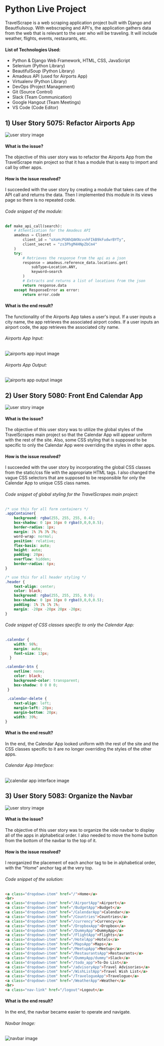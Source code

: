  # Python Live Project
TravelScrape is a web scraping application project built with Django and Beautfiulsoup. With webscraping and API's, the application gathers data from the web that is relevant to the user who will be traveling. It will include weather, flights, events, restaurants, etc.

#### List of Technologies Used:
- Python & Django Web Framework, HTML, CSS, JavaScript
- Selenium (Python Library)
- BeautifulSoup (Python Library)
- Amadeus API (used for Airports App)
- Virtualenv (Python Library)
- DevOps (Project Management)
- Git (Source Control)
- Slack (Team Communication)
- Google Hangout (Team Meetings)
- VS Code (Code Editor)




## 1) User Story 5075: Refactor Airports App
![user story image](pyLiveProjectImg/story1.0.png)

#### What is the issue?
The objective of this user story was to refactor the Airports App from the TravelScrape main project so that it has a module that is easy to import and call by other apps. 

#### How is the issue resolved?
I succeeded with the user story by creating a module that takes care of the API call and returns the data. Then I implemented this module in its views page so there is no repeated code.

###### Code snippet of the module:
```python
def make_api_call(search):
    # Athentication for the Amadeus API
    amadeus = Client(
        client_id = "oXoHcPGNhQAKNcvvhFIkB9kFudwrBYTy", 
        client_secret = "zs3PhgM4HNpZbCm4"
    )
    try:
        # Retrieves the response from the api as a json
        response = amadeus.reference_data.locations.get( 
            subType=Location.ANY,
            keyword=search
        )
        # Extracts and returns a list of locations from the json
        return response.data 
    except ResponseError as error:
        return error.code
```

#### What is the end result?
The functionality of the Airports App takes a user's input. If a user inputs a city name, the app retrieves the associated airport codes. If a user inputs an airport code, the app retrieves the associated city name.

###### Airports App Input:
![airports app input image](pyLiveProjectImg/story1.1.png)

###### Airports App Output:
![airports app output image](pyLiveProjectImg/story1.2.png)




## 2) User Story 5080: Front End Calendar App
![user story image](pyLiveProjectImg/story2.0.png)

#### What is the issue?
The objective of this user story was to utilize the global styles of the TravelScrapes main project so that the Calendar App will appear uniform with the rest of the site. Also, some CSS styling that is supposed to be specific to only the Calendar App were overriding the styles in other apps.

#### How is the issue resolved?
I succeeded with the user story by incorporating the global CSS classes from the static/css file with the appropriate HTML tags. I also changed the vague CSS selectors that are supposed to be responsible for only the Calendar App to unique CSS class names.

###### Code snippet of global styling for the TravelScrapes main project:
```css
/* use this for all form containers */
.appContainer{
    background: rgba(255, 255, 255, 0.4);
    box-shadow: 0 1px 16px 0 rgba(0,0,0,0.5);
    border-radius: 1px;
    margin: 1% 3% 3% 3%;
    word-wrap: normal;
    position: relative;
    flex-basis: auto;
    height: auto;
    padding: 20px;
    overflow: hidden;
    border-radius: 6px;
}

/* use this for all header styling */
.header {
    text-align: center;
    color: black;
    background: rgba(255, 255, 255, 0.9);
    box-shadow: 0 1px 16px 0 rgba(0,0,0,0.5);
    padding: 1% 1% 1% 1%;
    margin: -20px -20px 20px -20px;
}
```

###### Code snippet of CSS classes specific to only the Calendar App:
```css
.calendar {
    width: 98%;
    margin: auto;
    font-size: 13px;
  }

.calendar-btn {
    outline: none;
    color: black;
    background-color: transparent;
    box-shadow: 0 0 0 0;
 }
 
 .calendar-delete {
    text-align: left;
    margin-left: 20px;
    margin-bottom: 20px;
    width: 39%;
}
```
#### What is the end result?
In the end, the Calendar App looked uniform with the rest of the site and the CSS classes specific to it are no longer overriding the styles of the other apps.

###### Calendar App Interface:
![calendar app interface image](pyLiveProjectImg/story2.1.png)




## 3) User Story 5083: Organize the Navbar
![user story image](pyLiveProjectImg/story3.0.png)

#### What is the issue?
The objective of this user story was to organize the side navbar to display all of the apps in alphabetical order. I also needed to move the home button from the bottom of the navbar to the top of it.

#### How is the issue resolved?
I reorganized the placement of each anchor tag to be in alphabetical order, with the "Home" anchor tag at the very top.

###### Code snippet of the solution:
```html
<a class="dropdown-item" href="/">Home</a>
<br>
<a class="dropdown-item" href="/AirportApp">Airport</a>
<a class="dropdown-item" href="/BudgetApp">Budget</a>
<a class="dropdown-item" href="/CalendarApp">Calendar</a>
<a class="dropdown-item" href="/Countries">Countries</a>
<a class="dropdown-item" href="/currency">Currency</a>
<a class="dropdown-item" href="/DropboxApp">Dropbox</a> 
<a class="dropdown-item" href="/DummyApp">DummyApp</a>
<a class="dropdown-item" href="/FlightApp">Flights</a>
<a class="dropdown-item" href="/HotelApp">Hotels</a>
<a class="dropdown-item" href="/MapsApp">Maps</a>
<a class="dropdown-item" href="/MeetupApp">Meetup</a>
<a class="dropdown-item" href="/RestaurantsApp">Restaurants</a>
<a class="dropdown-item" href="/DummyApp/dummy">Slack</a>
<a class="dropdown-item" href="/todo_app">To-Do List</a>
<a class="dropdown-item" href="/advisoryApp">Travel Advisories</a>
<a class="dropdown-item" href="/WishListApp">Travel Wish List</a>
<a class="dropdown-item" href="/TravelogueApp">Travelogue</a>
<a class="dropdown-item" href="/WeatherApp">Weather</a>
<br>
<a class="nav-link" href="/logout">Logout</a>
```

#### What is the end result?
In the end, the navbar became easier to operate and navigate.

###### Navbar Image:
![navbar image](pyLiveProjectImg/story3.1.png)
